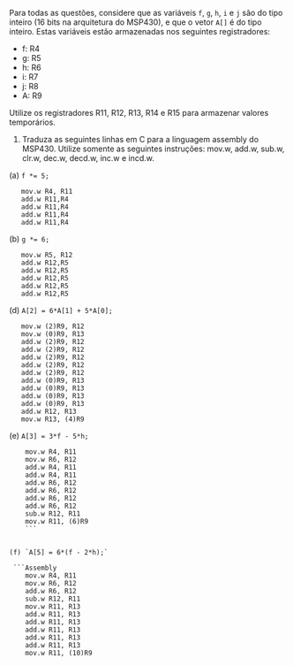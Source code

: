 Para todas as questões, considere que as variáveis `f`, `g`, `h`, `i` e `j` são do tipo inteiro (16 bits na arquitetura do MSP430), e que o vetor `A[]` é do tipo inteiro. Estas variáveis estão armazenadas nos seguintes registradores:

- f: R4
- g: R5
- h: R6
- i: R7
- j: R8
- A: R9

Utilize os registradores R11, R12, R13, R14 e R15 para armazenar valores temporários.

1. Traduza as seguintes linhas em C para a linguagem assembly do MSP430. Utilize somente as seguintes instruções: mov.w, add.w, sub.w, clr.w, dec.w, decd.w, inc.w e incd.w.

(a) `f *= 5;`

 ```Assembly
    mov.w R4, R11
    add.w R11,R4
    add.w R11,R4
    add.w R11,R4
    add.w R11,R4
 ```
(b) `g *= 6;`

 ```Assembly
    mov.w R5, R12
    add.w R12,R5
    add.w R12,R5
    add.w R12,R5
    add.w R12,R5
    add.w R12,R5
 ```

(d) `A[2] = 6*A[1] + 5*A[0];`

 ```Assembly
    mov.w (2)R9, R12
    mov.w (0)R9, R13
    add.w (2)R9, R12
    add.w (2)R9, R12
    add.w (2)R9, R12
    add.w (2)R9, R12
    add.w (2)R9, R12
    add.w (0)R9, R13
    add.w (0)R9, R13
    add.w (0)R9, R13
    add.w (0)R9, R13
    add.w R12, R13
    mov.w R13, (4)R9
 ```
    
  
(e) `A[3] = 3*f - 5*h;`

```Assembly
    mov.w R4, R11
    mov.w R6, R12
    add.w R4, R11
    add.w R4, R11
    add.w R6, R12
    add.w R6, R12
    add.w R6, R12
    add.w R6, R12
    sub.w R12, R11
    mov.w R11, (6)R9
    ```
    

(f) `A[5] = 6*(f - 2*h);`

 ```Assembly
    mov.w R4, R11
    mov.w R6, R12
    add.w R6, R12
    sub.w R12, R11
    mov.w R11, R13
    add.w R11, R13
    add.w R11, R13
    add.w R11, R13
    add.w R11, R13
    add.w R11, R13
    mov.w R11, (10)R9
 ```
    
